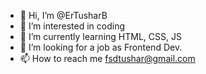- 👋 Hi, I’m @ErTusharB
- 👀 I’m interested in coding
- 🌱 I’m currently learning HTML, CSS, JS
- 💞️ I’m looking for a job as Frontend Dev.
- 📫 How to reach me fsdtushar@gmail.com

<!---
ErTusharB/ErTusharB is a ✨ special ✨ repository because its `README.md` (this file) appears on your GitHub profile.
You can click the Preview link to take a look at your changes.
--->
